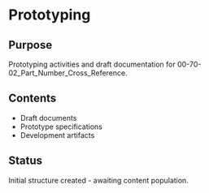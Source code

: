 # Prototyping

## Purpose
Prototyping activities and draft documentation for 00-70-02_Part_Number_Cross_Reference.

## Contents
- Draft documents
- Prototype specifications
- Development artifacts

## Status
Initial structure created - awaiting content population.
